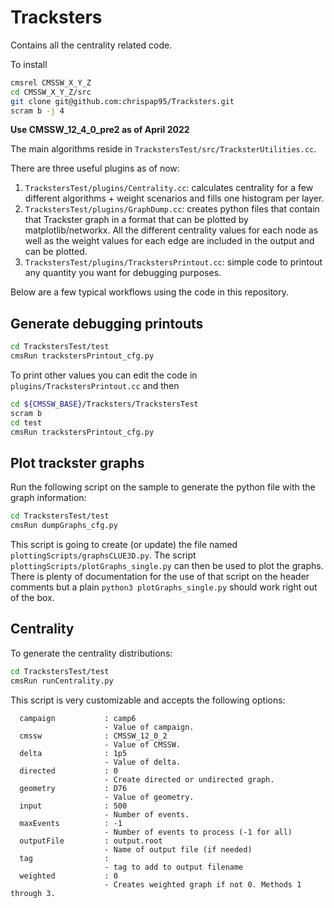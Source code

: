 # Tracksters

Contains all the centrality related code.

To install
```bash
cmsrel CMSSW_X_Y_Z
cd CMSSW_X_Y_Z/src
git clone git@github.com:chrispap95/Tracksters.git
scram b -j 4
```
**Use CMSSW_12_4_0_pre2 as of April 2022**

The main algorithms reside in `TrackstersTest/src/TracksterUtilities.cc`.

There are three useful plugins as of now:
1) `TrackstersTest/plugins/Centrality.cc`: calculates centrality for a few different algorithms + weight scenarios and fills one histogram per layer.
2) `TrackstersTest/plugins/GraphDump.cc`: creates python files that contain that Trackster graph in a format that can be plotted by matplotlib/networkx. All the different centrality values for each node as well as the weight values for each edge are included in the output and can be plotted.
3) `TrackstersTest/plugins/TrackstersPrintout.cc`: simple code to printout any quantity you want for debugging purposes.

Below are a few typical workflows using the code in this repository.

## Generate debugging printouts
```bash
cd TrackstersTest/test
cmsRun trackstersPrintout_cfg.py
```
To print other values you can edit the code in `plugins/TrackstersPrintout.cc` and then
```bash
cd ${CMSSW_BASE}/Tracksters/TrackstersTest
scram b
cd test
cmsRun trackstersPrintout_cfg.py
```

## Plot trackster graphs
Run the following script on the sample to generate the python file with the graph information:
```bash
cd TrackstersTest/test
cmsRun dumpGraphs_cfg.py
```
This script is going to create (or update) the file named `plottingScripts/graphsCLUE3D.py`.
The script `plottingScripts/plotGraphs_single.py` can then be used to plot the graphs.
There is plenty of documentation for the use of that script on the header comments but a plain `python3 plotGraphs_single.py` should work right out of the box.

## Centrality
To generate the centrality distributions:
```bash
cd TrackstersTest/test
cmsRun runCentrality.py
```
This script is very customizable and accepts the following options:
```
  campaign           : camp6
                     - Value of campaign.
  cmssw              : CMSSW_12_0_2
                     - Value of CMSSW.
  delta              : 1p5
                     - Value of delta.
  directed           : 0
                     - Create directed or undirected graph.
  geometry           : D76
                     - Value of geometry.
  input              : 500
                     - Number of events.
  maxEvents          : -1
                     - Number of events to process (-1 for all)
  outputFile         : output.root
                     - Name of output file (if needed)
  tag                :
                     - tag to add to output filename
  weighted           : 0
                     - Creates weighted graph if not 0. Methods 1 through 3.
```

